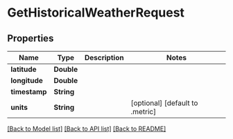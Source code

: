 # GetHistoricalWeatherRequest

## Properties
Name | Type | Description | Notes
------------ | ------------- | ------------- | -------------
**latitude** | **Double** |  | 
**longitude** | **Double** |  | 
**timestamp** | **String** |  | 
**units** | **String** |  | [optional] [default to .metric]

[[Back to Model list]](../README.md#documentation-for-models) [[Back to API list]](../README.md#documentation-for-api-endpoints) [[Back to README]](../README.md)


